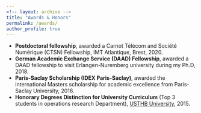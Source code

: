 ```yaml
---
<!-- layout: archive -->
title: "Awards & Honors"
permalink: /awards/
author_profile: true
---
```


* **Postdoctoral fellowship**, awarded a Carnot Télécom and Société Numérique (CTSN) Fellowship, IMT Atlantique, Brest, 2020.
* **German Academic Exchange Service (DAAD) Fellowship**, awarded a DAAD fellowship to visit Erlangen-Nuremberg university during my  Ph.D, 2018.
* **Paris-Saclay Scholarship (IDEX Paris-Saclay)**, awarded the international Masters scholarship for academic excellence from Paris-Saclay University, 2016.
* **Honorary Degrees Distinction for University Curriculum** (Top 3 students in operations research Department), [USTHB University](https://www.usthb.dz/en#slider), 2015.

